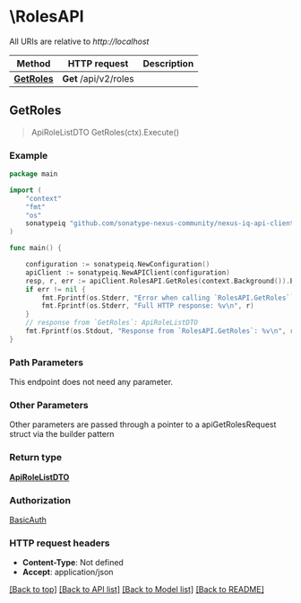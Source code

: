 # \RolesAPI

All URIs are relative to *http://localhost*

Method | HTTP request | Description
------------- | ------------- | -------------
[**GetRoles**](RolesAPI.md#GetRoles) | **Get** /api/v2/roles | 



## GetRoles

> ApiRoleListDTO GetRoles(ctx).Execute()



### Example

```go
package main

import (
    "context"
    "fmt"
    "os"
    sonatypeiq "github.com/sonatype-nexus-community/nexus-iq-api-client-go"
)

func main() {

    configuration := sonatypeiq.NewConfiguration()
    apiClient := sonatypeiq.NewAPIClient(configuration)
    resp, r, err := apiClient.RolesAPI.GetRoles(context.Background()).Execute()
    if err != nil {
        fmt.Fprintf(os.Stderr, "Error when calling `RolesAPI.GetRoles``: %v\n", err)
        fmt.Fprintf(os.Stderr, "Full HTTP response: %v\n", r)
    }
    // response from `GetRoles`: ApiRoleListDTO
    fmt.Fprintf(os.Stdout, "Response from `RolesAPI.GetRoles`: %v\n", resp)
}
```

### Path Parameters

This endpoint does not need any parameter.

### Other Parameters

Other parameters are passed through a pointer to a apiGetRolesRequest struct via the builder pattern


### Return type

[**ApiRoleListDTO**](ApiRoleListDTO.md)

### Authorization

[BasicAuth](../README.md#BasicAuth)

### HTTP request headers

- **Content-Type**: Not defined
- **Accept**: application/json

[[Back to top]](#) [[Back to API list]](../README.md#documentation-for-api-endpoints)
[[Back to Model list]](../README.md#documentation-for-models)
[[Back to README]](../README.md)

